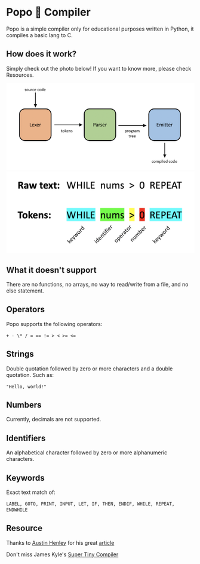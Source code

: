 # Popo 🍑 Compiler

Popo is a simple compiler only for educational purposes written in Python, it compiles a basic lang to C.

## How does it work?

Simply check out the photo below! If you want to know more, please check Resources.

![Compiler Steps](./images/compilersteps.png)
![Tokens](./images/tokens.png)

## What it doesn't support

There are no functions, no arrays, no way to read/write from a file, and no else statement.

## Operators

Popo supports the following operators:

```
+ - \* / = == != > < >= <=
```

## Strings

Double quotation followed by zero or more characters and a double quotation. Such as:

```
"Hello, world!"
```

## Numbers

Currently, decimals are not supported.

## Identifiers

An alphabetical character followed by zero or more alphanumeric characters.

## Keywords

Exact text match of:

```
LABEL, GOTO, PRINT, INPUT, LET, IF, THEN, ENDIF, WHILE, REPEAT, ENDWHILE
```

## Resource

Thanks to [Austin Henley](https://github.com/AZHenley) for his great [article](http://web.eecs.utk.edu/~azh/blog/teenytinycompiler1.html)

Don't miss James Kyle's [Super Tiny Compiler](https://github.com/jamiebuilds/the-super-tiny-compiler)

